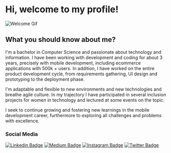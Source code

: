 
# Hi, welcome to my profile!

![Welcome Gif](https://media.giphy.com/media/bcKmIWkUMCjVm/giphy.gif)
## What you should know about me?

I'm a bachelor in Computer Science and passionate about technology and information. I have been working with development and coding for about 3 years, precisely with mobile development, including ecommerce applications with 500k + users. In addition, I have worked on the entire product development cycle, from requirements gathering, UI design and prototyping to the deployment phase.

I'm adaptable and flexible to new environments and new technologies and breathe agile culture. In my trajectory I have participated in several inclusion projects for women in technology and lectured at some events on the topic.

I seek to continue growing and fostering new learnings in the mobile development career, furthermore to exploring all challenges and problems with excellence.


### Social Media
[![Linkedin Badge](https://img.shields.io/badge/-LinkedIn-blue?style=flat-square&logo=Linkedin&logoColor=white&link=https://www.linkedin.com/in/moniquealtero/)](https://www.linkedin.com/in/moniquealtero/)
[![Medium Badge](https://img.shields.io/badge/-Medium-000000?style=flat-square&labelColor=000000&logo=medium&logoColor=white&link=https://medium.com/@moniquealtero)](https://medium.com/@moniquealtero)
[![Instagram Badge](https://img.shields.io/badge/-Instagram-C13584?style=flat-square&labelColor=C13584&logo=instagram&logoColor=white&link=https://www.instagram.com/moniquealtero/)](https://www.instagram.com/moniquealtero/)
[![Twitter Badge](https://img.shields.io/badge/-Twitter-blue?style=flat-square&logo=Twitter&logoColor=white&link=https://www.twitter.com/moniquealtero/)](https://www.twitter.com/moniquealtero)
